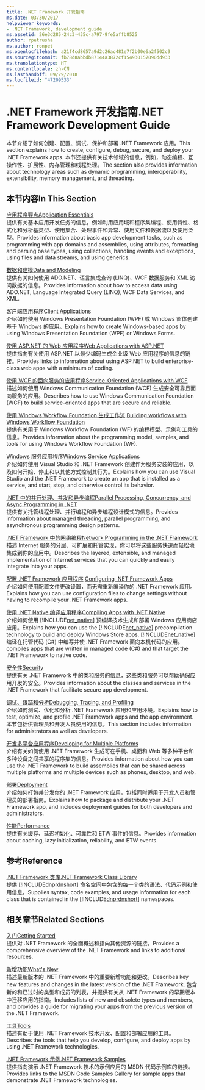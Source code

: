 ```yaml
---
title: .NET Framework 开发指南
ms.date: 03/30/2017
helpviewer_keywords:
- .NET Framework, development guide
ms.assetid: 26e3d285-24c3-435c-a797-9fe5affb8525
author: rpetrusha
ms.author: ronpet
ms.openlocfilehash: a21f4cd8657a9d2c26ac481e7f2b00e6a2f502c9
ms.sourcegitcommit: fb78d8abbdb87144a3872cf154930157090dd933
ms.translationtype: HT
ms.contentlocale: zh-CN
ms.lasthandoff: 09/29/2018
ms.locfileid: "47209533"
---
```

# <a name="net-framework-development-guide"></a><span data-ttu-id="a27ae-102">.NET Framework 开发指南</span><span class="sxs-lookup"><span data-stu-id="a27ae-102">.NET Framework Development Guide</span></span>
<span data-ttu-id="a27ae-103">本节介绍了如何创建、配置、调试、保护和部署 .NET Framework 应用。</span><span class="sxs-lookup"><span data-stu-id="a27ae-103">This section explains how to create, configure, debug, secure, and deploy your .NET Framework apps.</span></span> <span data-ttu-id="a27ae-104">本节还提供有关技术领域的信息，例如，动态编程、互操作性、扩展性、内存管理和线程处理。</span><span class="sxs-lookup"><span data-stu-id="a27ae-104">The section also provides information about technology areas such as dynamic programming, interoperability, extensibility, memory management, and threading.</span></span>  
  
## <a name="in-this-section"></a><span data-ttu-id="a27ae-105">本节内容</span><span class="sxs-lookup"><span data-stu-id="a27ae-105">In This Section</span></span>  
 [<span data-ttu-id="a27ae-106">应用程序要点</span><span class="sxs-lookup"><span data-stu-id="a27ae-106">Application Essentials</span></span>](../../docs/standard/application-essentials.md)  
 <span data-ttu-id="a27ae-107">提供有关基本应用开发任务的信息，例如利用应用域和程序集编程、使用特性、格式化和分析基类型、使用集合、处理事件和异常、使用文件和数据流以及使用泛型。</span><span class="sxs-lookup"><span data-stu-id="a27ae-107">Provides information about basic app development tasks, such as programming with app domains and assemblies, using attributes, formatting and parsing base types, using collections, handling events and exceptions, using files and data streams, and using generics.</span></span>  
  
 [<span data-ttu-id="a27ae-108">数据和建模</span><span class="sxs-lookup"><span data-stu-id="a27ae-108">Data and Modeling</span></span>](../../docs/framework/data/index.md)  
 <span data-ttu-id="a27ae-109">提供有关如何使用 ADO.NET、语言集成查询 (LINQ)、WCF 数据服务和 XML 访问数据的信息。</span><span class="sxs-lookup"><span data-stu-id="a27ae-109">Provides information about how to access data using ADO.NET, Language Integrated Query (LINQ), WCF Data Services, and XML.</span></span>  
  
 [<span data-ttu-id="a27ae-110">客户端应用程序</span><span class="sxs-lookup"><span data-stu-id="a27ae-110">Client Applications</span></span>](../../docs/framework/develop-client-apps.md)  
 <span data-ttu-id="a27ae-111">介绍如何使用 Windows Presentation Foundation (WPF) 或 Windows 窗体创建基于 Windows 的应用。</span><span class="sxs-lookup"><span data-stu-id="a27ae-111">Explains how to create Windows-based apps by using Windows Presentation Foundation (WPF) or Windows Forms.</span></span>  
  
 [<span data-ttu-id="a27ae-112">使用 ASP.NET 的 Web 应用程序</span><span class="sxs-lookup"><span data-stu-id="a27ae-112">Web Applications with ASP.NET</span></span>](../../docs/framework/develop-web-apps-with-aspnet.md)  
 <span data-ttu-id="a27ae-113">提供指向有关使用 ASP.NET 以最少编码生成企业级 Web 应用程序的信息的链接。</span><span class="sxs-lookup"><span data-stu-id="a27ae-113">Provides links to information about using ASP.NET to build enterprise-class web apps with a minimum of coding.</span></span>  
  
 [<span data-ttu-id="a27ae-114">使用 WCF 的面向服务的应用程序</span><span class="sxs-lookup"><span data-stu-id="a27ae-114">Service-Oriented Applications with WCF</span></span>](../../docs/framework/wcf/index.md)  
 <span data-ttu-id="a27ae-115">描述如何使用 Windows Communication Foundation (WCF) 生成安全可靠且面向服务的应用。</span><span class="sxs-lookup"><span data-stu-id="a27ae-115">Describes how to use Windows Communication Foundation (WCF) to build service-oriented apps that are secure and reliable.</span></span>  
  
 <span data-ttu-id="a27ae-116">[使用 Windows Workflow Foundation 生成工作流](windows-workflow-foundation/index.md)   </span><span class="sxs-lookup"><span data-stu-id="a27ae-116">[Building workflows with Windows Workflow Foundation](windows-workflow-foundation/index.md)   </span></span>  
 <span data-ttu-id="a27ae-117">提供有关用于 Windows Workflow Foundation (WF) 的编程模型、示例和工具的信息。</span><span class="sxs-lookup"><span data-stu-id="a27ae-117">Provides information about the programming model, samples, and tools for using Windows Workflow Foundation (WF).</span></span>  

 [<span data-ttu-id="a27ae-118">Windows 服务应用程序</span><span class="sxs-lookup"><span data-stu-id="a27ae-118">Windows Service Applications</span></span>](../../docs/framework/windows-services/index.md)  
 <span data-ttu-id="a27ae-119">介绍如何使用 Visual Studio 和 .NET Framework 创建作为服务安装的应用，以及如何开始、停止和以其他方式控制其行为。</span><span class="sxs-lookup"><span data-stu-id="a27ae-119">Explains how you can use Visual Studio and the .NET Framework to create an app that is installed as a service, and start, stop, and otherwise control its behavior.</span></span>  
  
 [<span data-ttu-id="a27ae-120">.NET 中的并行处理、并发和异步编程</span><span class="sxs-lookup"><span data-stu-id="a27ae-120">Parallel Processing, Concurrency, and Async Programming in .NET</span></span>](../../docs/standard/parallel-processing-and-concurrency.md)  
 <span data-ttu-id="a27ae-121">提供有关托管线程处理、并行编程和异步编程设计模式的信息。</span><span class="sxs-lookup"><span data-stu-id="a27ae-121">Provides information about managed threading, parallel programming, and asynchronous programming design patterns.</span></span>  
  
 [<span data-ttu-id="a27ae-122">.NET Framework 中的网络编程</span><span class="sxs-lookup"><span data-stu-id="a27ae-122">Network Programming in the .NET Framework</span></span>](../../docs/framework/network-programming/index.md)  
 <span data-ttu-id="a27ae-123">描述 Internet 服务的分层、可扩展和托管实现，你可以将这些服务快速而轻松地集成到你的应用中。</span><span class="sxs-lookup"><span data-stu-id="a27ae-123">Describes the layered, extensible, and managed implementation of Internet services that you can quickly and easily integrate into your apps.</span></span>  
  
 <span data-ttu-id="a27ae-124">[配置 .NET Framework 应用程序](configure-apps/index.md)  </span><span class="sxs-lookup"><span data-stu-id="a27ae-124">[Configuring .NET Framework Apps](configure-apps/index.md)  </span></span>  
 <span data-ttu-id="a27ae-125">介绍如何使用配置文件更改设置，而无需重新编译你的 .NET Framework 应用。</span><span class="sxs-lookup"><span data-stu-id="a27ae-125">Explains how you can use configuration files to change settings without having to recompile your .NET Framework apps.</span></span>  
  
 [<span data-ttu-id="a27ae-126">使用 .NET Native 编译应用程序</span><span class="sxs-lookup"><span data-stu-id="a27ae-126">Compiling Apps with .NET Native</span></span>](../../docs/framework/net-native/index.md)  
 <span data-ttu-id="a27ae-127">介绍如何使用 [!INCLUDE[net_native](../../includes/net-native-md.md)] 预编译技术生成和部署 Windows 应用商店应用。</span><span class="sxs-lookup"><span data-stu-id="a27ae-127">Explains how you can use the [!INCLUDE[net_native](../../includes/net-native-md.md)] precompilation technology to build and deploy Windows Store apps.</span></span> [!INCLUDE[net_native](../../includes/net-native-md.md)] <span data-ttu-id="a27ae-128">编译在托管代码 (C#) 中编写并使 .NET Framework 面向本机代码的应用。</span><span class="sxs-lookup"><span data-stu-id="a27ae-128"> compiles apps that are written in managed code (C#) and that target the .NET Framework to native code.</span></span>  
  
 [<span data-ttu-id="a27ae-129">安全性</span><span class="sxs-lookup"><span data-stu-id="a27ae-129">Security</span></span>](../../docs/standard/security/index.md)  
 <span data-ttu-id="a27ae-130">提供有关 .NET Framework 中的类和服务的信息，这些类和服务可以帮助确保应用开发的安全。</span><span class="sxs-lookup"><span data-stu-id="a27ae-130">Provides information about the classes and services in the .NET Framework that facilitate secure app development.</span></span>  
  
 [<span data-ttu-id="a27ae-131">调试、跟踪和分析</span><span class="sxs-lookup"><span data-stu-id="a27ae-131">Debugging, Tracing, and Profiling</span></span>](../../docs/framework/debug-trace-profile/index.md)  
 <span data-ttu-id="a27ae-132">介绍如何测试、优化和分析 .NET Framework 应用和应用环境。</span><span class="sxs-lookup"><span data-stu-id="a27ae-132">Explains how to test, optimize, and profile .NET Framework apps and the app environment.</span></span> <span data-ttu-id="a27ae-133">本节包括供管理员和开发人员使用的信息。</span><span class="sxs-lookup"><span data-stu-id="a27ae-133">This section includes information for administrators as well as developers.</span></span>  
  
 [<span data-ttu-id="a27ae-134">开发多平台应用程序</span><span class="sxs-lookup"><span data-stu-id="a27ae-134">Developing for Multiple Platforms</span></span>](../../docs/standard/cross-platform/index.md)  
 <span data-ttu-id="a27ae-135">介绍有关如何使用 .NET Framework 生成可在手机、桌面和 Web 等多种平台和多种设备之间共享的程序集的信息。</span><span class="sxs-lookup"><span data-stu-id="a27ae-135">Provides information about how you can use the .NET Framework to build assemblies that can be shared across multiple platforms and multiple devices such as phones, desktop, and web.</span></span>  
  
 [<span data-ttu-id="a27ae-136">部署</span><span class="sxs-lookup"><span data-stu-id="a27ae-136">Deployment</span></span>](../../docs/framework/deployment/index.md)  
 <span data-ttu-id="a27ae-137">介绍如何打包并分发你的 .NET Framework 应用，包括同时适用于开发人员和管理员的部署指南。</span><span class="sxs-lookup"><span data-stu-id="a27ae-137">Explains how to package and distribute your .NET Framework app, and includes deployment guides for both developers and administrators.</span></span>  
  
 [<span data-ttu-id="a27ae-138">性能</span><span class="sxs-lookup"><span data-stu-id="a27ae-138">Performance</span></span>](../../docs/framework/performance/index.md)  
 <span data-ttu-id="a27ae-139">提供有关缓存、延迟初始化、可靠性和 ETW 事件的信息。</span><span class="sxs-lookup"><span data-stu-id="a27ae-139">Provides information about caching, lazy initialization, reliability, and ETW events.</span></span>  
 
## <a name="reference"></a><span data-ttu-id="a27ae-140">参考</span><span class="sxs-lookup"><span data-stu-id="a27ae-140">Reference</span></span>  
 [<span data-ttu-id="a27ae-141">.NET Framework 类库</span><span class="sxs-lookup"><span data-stu-id="a27ae-141">.NET Framework Class Library</span></span>](/dotnet/api/?view=netframework-4.7)  
 <span data-ttu-id="a27ae-142">提供 [!INCLUDE[dnprdnshort](../../includes/dnprdnshort-md.md)] 命名空间中包含的每一个类的语法、代码示例和使用信息。</span><span class="sxs-lookup"><span data-stu-id="a27ae-142">Supplies syntax, code examples, and usage information for each class that is contained in the [!INCLUDE[dnprdnshort](../../includes/dnprdnshort-md.md)] namespaces.</span></span>  
  
## <a name="related-sections"></a><span data-ttu-id="a27ae-143">相关章节</span><span class="sxs-lookup"><span data-stu-id="a27ae-143">Related Sections</span></span>  
 [<span data-ttu-id="a27ae-144">入门</span><span class="sxs-lookup"><span data-stu-id="a27ae-144">Getting Started</span></span>](../../docs/framework/get-started/index.md)  
 <span data-ttu-id="a27ae-145">提供对 .NET Framework 的全面概述和指向其他资源的链接。</span><span class="sxs-lookup"><span data-stu-id="a27ae-145">Provides a comprehensive overview of the .NET Framework and links to additional resources.</span></span>  
  
 [<span data-ttu-id="a27ae-146">新增功能</span><span class="sxs-lookup"><span data-stu-id="a27ae-146">What's New</span></span>](../../docs/framework/whats-new/index.md)  
 <span data-ttu-id="a27ae-147">描述最新版本的 .NET Framework 中的重要新增功能和更改。</span><span class="sxs-lookup"><span data-stu-id="a27ae-147">Describes key new features and changes in the latest version of the .NET Framework.</span></span> <span data-ttu-id="a27ae-148">包含新的和已过时的类型和成员的列表，并提供有关从 .NET Framework 的早期版本中迁移应用的指南。</span><span class="sxs-lookup"><span data-stu-id="a27ae-148">Includes lists of new and obsolete types and members, and provides a guide for migrating your apps from the previous version of the .NET Framework.</span></span>  
  
 [<span data-ttu-id="a27ae-149">工具</span><span class="sxs-lookup"><span data-stu-id="a27ae-149">Tools</span></span>](../../docs/framework/tools/index.md)  
 <span data-ttu-id="a27ae-150">描述有助于使用 .NET Framework 技术开发、配置和部署应用的工具。</span><span class="sxs-lookup"><span data-stu-id="a27ae-150">Describes the tools that help you develop, configure, and deploy apps by using .NET Framework technologies.</span></span>  
  
 [<span data-ttu-id="a27ae-151">.NET Framework 示例</span><span class="sxs-lookup"><span data-stu-id="a27ae-151">.NET Framework Samples</span></span>](https://msdn.microsoft.com/library/177055f8-4a1f-43e7-aee6-995c196079b1)  
 <span data-ttu-id="a27ae-152">提供指向演示 .NET Framework 技术的示例应用的 MSDN 代码示例库的链接。</span><span class="sxs-lookup"><span data-stu-id="a27ae-152">Provides links to the MSDN Code Samples Gallery for sample apps that demonstrate .NET Framework technologies.</span></span>
